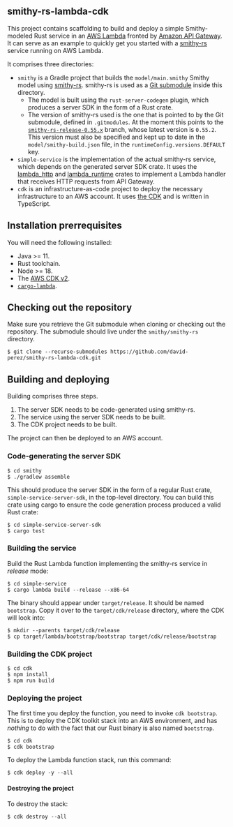 smithy-rs-lambda-cdk
--------------------

This project contains scaffolding to build and deploy a simple Smithy-modeled
Rust service in an [AWS Lambda] fronted by [Amazon API Gateway]. It can serve
as an example to quickly get you started with a [smithy-rs] service running on
AWS Lambda.

It comprises three directories:

- `smithy` is a Gradle project that builds the `model/main.smithy` Smithy model
  using [smithy-rs]. smithy-rs is used as a [Git submodule] inside this
  directory.
  - The model is built using the `rust-server-codegen` plugin, which produces
    a server SDK in the form of a Rust crate.
  - The version of smithy-rs used is the one that is pointed to by the Git
    submodule, defined in `.gitmodules`. At the moment this points to the
    [`smithy-rs-release-0.55.x`] branch, whose latest version is `0.55.2`.
    This version must also be specified and kept up to date in the
    `model/smithy-build.json` file, in the
    `runtimeConfig.versions.DEFAULT` key.
- `simple-service` is the implementation of the actual smithy-rs service, which
  depends on the generated server SDK crate. It
  uses the [lambda_http] and [lambda_runtime] crates to implement a Lambda
  handler that receives HTTP requests from API Gateway.
- `cdk` is an infrastructure-as-code project to deploy the necessary
  infrastructure to an AWS account. It uses [the CDK] and is written in
  TypeScript.

Installation prerrequisites
---------------------------

You will need the following installed:

- Java >= 11.
- Rust toolchain.
- Node >= 18.
- The [AWS CDK v2].
- [`cargo-lambda`].

[AWS Lambda]: https://aws.amazon.com/lambda/
[Amazon API Gateway]: https://aws.amazon.com/api-gateway/
[smithy-rs]: https://github.com/awslabs/smithy-rs/
[Git submodule]: https://git-scm.com/book/en/v2/Git-Tools-Submodules
[`smithy-rs-release-0.55.x`]: https://github.com/awslabs/smithy-rs/tree/smithy-rs-release-0.55.x
[lambda_http]: https://crates.io/crates/lambda_http
[lambda_runtime]: https://crates.io/crates/lambda_runtime
[the CDK]: https://aws.amazon.com/cdk/
[AWS CDK v2]: https://docs.aws.amazon.com/cdk/v2/guide/getting_started.html
[`cargo-lambda`]: https://www.cargo-lambda.info/guide/installation.html

Checking out the repository
---------------------------

Make sure you retrieve the Git submodule when cloning or checking out the
repository. The submodule should live under the `smithy/smithy-rs` directory.

```console
$ git clone --recurse-submodules https://github.com/david-perez/smithy-rs-lambda-cdk.git
```

Building and deploying
----------------------

Building comprises three steps.

1. The server SDK needs to be code-generated using smithy-rs.
2. The service using the server SDK needs to be built.
3. The CDK project needs to be built.

The project can then be deployed to an AWS account.

### Code-generating the server SDK

```console
$ cd smithy
$ ./gradlew assemble
```

This should produce the server SDK in the form of a regular Rust crate,
`simple-service-server-sdk`, in the top-level directory. You can build this
crate using cargo to ensure the code generation process produced a valid Rust
crate:

```console
$ cd simple-service-server-sdk
$ cargo test
```

### Building the service

Build the Rust Lambda function implementing the smithy-rs service in _release_
mode:

```console
$ cd simple-service
$ cargo lambda build --release --x86-64
```

The binary should appear under `target/release`. It should be named
`bootstrap`. Copy it over to the `target/cdk/release` directory, where the CDK
will look into:

```console
$ mkdir --parents target/cdk/release
$ cp target/lambda/bootstrap/bootstrap target/cdk/release/bootstrap
```

### Building the CDK project

```console
$ cd cdk
$ npm install
$ npm run build
```

### Deploying the project

The first time you deploy the function, you need to invoke `cdk bootstrap`.
This is to deploy the CDK toolkit stack into an AWS environment, and has
_nothing_ to do with the fact that our Rust binary is also named `bootstrap`.

```console
$ cd cdk
$ cdk bootstrap
```

To deploy the Lambda function stack, run this command:

```console
$ cdk deploy -y --all
```

#### Destroying the project

To destroy the stack:

```console
$ cdk destroy --all
```
